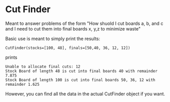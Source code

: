 # Cut Finder

Meant to answer problems of the form "How shuold I cut boards a, b, and c and I need to cut them into final boards x,
y,z to minimize waste"


Basic use is meant to simply print the results:

    CutFinder(stocks=[100, 48], finals=[50,40, 36, 12, 12])
prints

    Unable to allocate final cuts: 12 
    Stock Board of length 48 is cut into final boards 40 with remainder 7.875 
    Stock Board of length 100 is cut into final boards 50, 36, 12 with remainder 1.625

However, you can find all the data in the actual CutFinder object if you want.